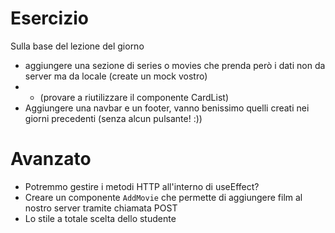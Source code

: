 # Esercizio 
Sulla base del lezione del giorno
- aggiungere una sezione di series o movies che prenda però i dati non da server ma da locale (create un mock vostro)
- - (provare a riutilizzare il componente CardList)
- Aggiungere una navbar e un footer, vanno benissimo quelli creati nei giorni precedenti (senza alcun pulsante! :))


# Avanzato
- Potremmo gestire i metodi HTTP all'interno di useEffect?
- Creare un componente `AddMovie` che permette di aggiungere film al nostro server tramite chiamata POST
- Lo stile a totale scelta dello studente
